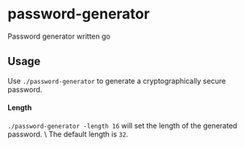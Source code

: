 # password-generator
Password generator written go

## Usage

Use `./password-generator` to generate a cryptographically secure password.

#### Length

`./password-generator -length 16` will set the length of the generated password. \\
The default length is `32`.
